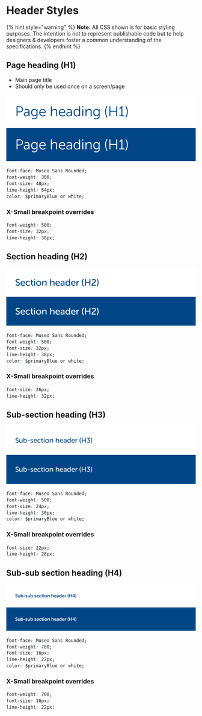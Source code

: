 # Header Styles

{% hint style="warning" %}
**Note:** All CSS shown is for basic styling purposes. The intention is not to represent publishable code but to help designers & developers foster a common understanding of the specifications.
{% endhint %}

## Page heading \(H1\)

* Main page title
* Should only be used once on a screen/page

![](../../.gitbook/assets/h1.png)

```css
font-face: Museo Sans Rounded;
font-weight: 300;
font-size: 48px;
line-height: 54px;
color: $primaryBlue or white;
```

### X-Small breakpoint overrides

```css
font-weight: 500;
font-size: 32px;
line-height: 38px;
```

## Section heading \(H2\)

![](../../.gitbook/assets/h2.png)

```css
font-face: Museo Sans Rounded;
font-weight: 500;
font-size: 32px;
line-height: 38px;
color: $primaryBlue or white;
```

### X-Small breakpoint overrides

```css
font-size: 26px;
line-height: 32px;
```

## Sub-section heading \(H3\)

![](../../.gitbook/assets/h3.png)

```css
font-face: Museo Sans Rounded;
font-weight: 500;
font-size: 24px;
line-height: 30px;
color: $primaryBlue or white;
```

### X-Small breakpoint overrides

```css
font-size: 22px;
line-height: 28px;
```

## Sub-sub section heading \(H4\)

![](../../.gitbook/assets/h4.png)

```css
font-face: Museo Sans Rounded;
font-weight: 700;
font-size: 16px;
line-height: 22px;
color: $primaryBlue or white;
```

### X-Small breakpoint overrides

```css
font-weight: 700;
font-size: 16px;
line-height: 22px;
```

